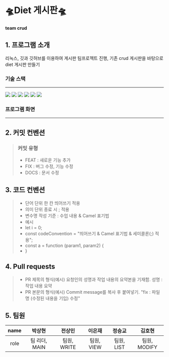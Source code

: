 #  🛸Diet 게시판🛸
#### team crud

## 1. 프로그램 소개
리눅스, 깃과 깃허브를 이용하여 게시판 팀프로젝트 진행, 기존 crud 게시판을 바탕으로 diet 게시판 만들기 
### 기술 스택
---------------------------
<div>
   <img src="https://img.shields.io/badge/github-181717?style=for-the-badge&logo=github&logoColor=white">
   <img src="https://img.shields.io/badge/git-F05032?style=for-the-badge&logo=git&logoColor=white">
   <img src="https://img.shields.io/badge/Ubuntu-F05032?style=for-the-badge&logo=git&logoColor=white">
   <img src="https://img.shields.io/badge/javascript-000000?style=for-the-badge&logo=git&logoColor=yellow">
   <img src="https://img.shields.io/badge/html-FF4500?style=for-the-badge&logo=git&logoColor=white">
   <img src="https://img.shields.io/badge/css-0000CD?style=for-the-badge&logo=git&logoColor=white">
</div>
   
### 프로그램 화면 
---------------------------



## 2. 커밋 컨벤션
> ### 커밋 유형
> + FEAT : 새로운 기능 추가
> + FIX : 버그 수정, 기능 수정
> + DOCS : 문서 수정

## 3. 코드 컨벤션
> + 단어 단위 한 칸 띄어쓰기 적용
> + 의미 단위 종료 시 ; 적용
> + 변수명 작성 기준 : 수업 내용 & Camel 표기법
> + 예시
   > + let i = 0;
   > + const codeConvention = "띄어쓰기 & Camel 표기법 & 세미콜론(;) 적용";
   > + const a = function (param1, param2) {
   > + }

## 4. Pull requests
> + PR 제목의 형식(예시)
    요청인의 성명과 작업 내용의 요약본을 기재함.
    성명 : 작업 내용 요약
> + PR 본문의 형식(예시)
    Commit message를 복사 후 붙여넣기.
    "fix : 파일명 (수정된 내용을 기입) 수정"

## 5. 팀원
| name | 박상현 | 전상민 | 이은재 | 정승교 | 김호현 | 
|:---:|:------:|:-----:|:-----:|:-----:|:-----:|
|role|팀 리더, MAIN | 팀원, WRITE | 팀원, VIEW | 팀원, LIST| 팀원, MODIFY|
